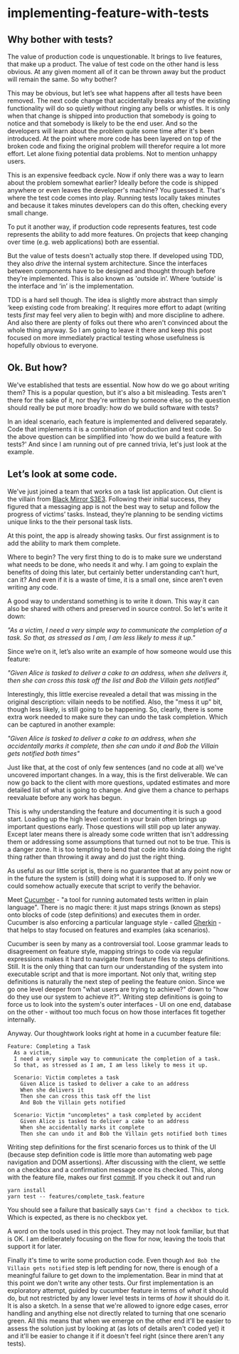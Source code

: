 # implementing-feature-with-tests

## Why bother with tests?

The value of production code is unquestionable. It brings to live features, that make up a product. The value of test code on the other hand is less obvious. At any given moment all of it can be thrown away but the product will remain the same. So why bother?

This may be obvious, but let’s see what happens after all tests have been removed. The next code change that accidentally breaks any of the existing functionality will do so quietly without ringing any bells or whistles. It is only when that change is shipped into production that somebody is going to notice and that somebody is likely to be the end user. And so the developers will learn about the problem quite some time after it's been introduced. At the point where more code has been layered on top of the broken code and fixing the original problem will therefor require a lot more effort. Let alone fixing potential data problems. Not to mention unhappy users.

This is an expensive feedback cycle. Now if only there was a way to learn about the problem somewhat earlier? Ideally before the code is shipped anywhere or even leaves the developer's machine? You guessed it. That's where the test code comes into play. Running tests locally takes minutes and because it takes minutes developers can do this often, checking every small change.

To put it another way, if production code represents features, test code represents the ability to add more features. On projects that keep changing over time (e.g. web applications) both are essential.

But the value of tests doesn't actually stop there. If developed using TDD, they also _drive_ the internal system architecture. Since the interfaces between components have to be designed and thought through before they’re implemented. This is also known as 'outside in’. Where ‘outside' is the interface and ‘in’ is the implementation.

TDD is a hard sell though. The idea is slightly more abstract than simply ‘keep existing code from breaking’. It requires more effort to adapt (writing tests _first_ may feel very alien to begin with) and more discipline to adhere. And also there are plenty of folks out there who aren't convinced about the whole thing anyway. So I am going to leave it there and keep this post focused on more immediately practical testing whose usefulness is hopefully obvious to everyone.

## Ok. But how?

We've established that tests are essential. Now how do we go about writing them? This is a popular question, but it's also a bit misleading. Tests aren't there for the sake of it, nor they're written by someone else, so the question should really be put more broadly: how do we build software with tests?

In an ideal scenario, each feature is implemented and delivered separately. Code that implements it is a combination of production and test code. So the above question can be simplified into 'how do we build a feature with tests?' And since I am running out of pre canned trivia, let's just look at the example.

## Let’s look at some code.

We've just joined a team that works on a task list application. Out client is the villain from [Black Mirror S3E3](http://www.imdb.com/title/tt5709230/). Following their initial success, they figured that a messaging app is not the best way to setup and follow the progress of victims’ tasks. Instead, they’re planning to be sending victims unique links to the their personal task lists.

At this point, the app is already showing tasks. Our first assignment is to add the ability to mark them complete.

Where to begin? The very first thing to do is to make sure we understand what needs to be done, who needs it and why. I am going to explain the benefits of doing this later, but certainly better understanding can’t hurt, can it? And even if it is a waste of time, it is a small one, since aren't even writing any code.

A good way to understand something is to write it down. This way it can also be shared with others and preserved in source control. So let's write it down:

_"As a victim, I need a very simple way to communicate the completion of a task. So that, as stressed as I am, I am less likely to mess it up."_

Since we’re on it, let’s also write an example of how someone would use this feature:

_"Given Alice is tasked to deliver a cake to an address, when she delivers it, then she can cross this task off the list and Bob the Villain gets notified"_

Interestingly, this little exercise revealed a detail that was missing in the original description: villain needs to be notified. Also, the "mess it up" bit, though less likely, is still going to be happening. So, clearly, there is some extra work needed to make sure they can undo the task completion. Which can be captured in another example:

_"Given Alice is tasked to deliver a cake to an address, when she accidentally marks it complete, then she can undo it and Bob the Villain gets notified both times"_

Just like that, at the cost of only few sentences (and no code at all) we've uncovered important changes. In a way, this is the first deliverable. We can now go back to the client with more questions, updated estimates and more detailed list of what is going to change. And give them a chance to perhaps reevaluate before any work has begun.

This is why understanding the feature and documenting it is such a good start. Loading up the high level context in your brain often brings up important questions early. Those questions will still pop up later anyway. Except later means there is already some code written that isn't addressing them or addressing some assumptions that turned out not to be true. This is a danger zone. It is too tempting to bend that code into kinda doing the right thing rather than throwing it away and do just the right thing.

As useful as our little script is, there is no guarantee that at any point now or in the future the system is (still) doing what it is supposed to. If only we could somehow actually execute that script to verify the behavior.

Meet [Cucumber](https://github.com/cucumber/cucumber-js) - "a tool for running automated tests written in plain language". There is no magic there: it just maps strings (known as steps) onto blocks of code (step definitions) and executes them in order. Cucumber is also enforcing a particular language style - called [Gherkin](https://github.com/cucumber/cucumber/wiki/Gherkin) - that helps to stay focused on features and examples (aka scenarios).

Cucumber is seen by many as a controversial tool. Loose grammar leads to disagreement on feature style, mapping strings to code via regular expressions makes it hard to navigate from feature files to steps definitions. Still. It is the only thing that can turn our understanding of the system into executable script and that is more important. Not only that, writing step definitions is naturally the next step of peeling the feature onion. Since we go one level deeper from "what users are trying to achieve?" down to "how do they use our system to achieve it?". Writing step definitions is going to force us to look into the system's outer interfaces - UI on one end, database on the other - without too much focus on how those interfaces fit together internally.

Anyway. Our thoughtwork looks right at home in a cucumber feature file:

```cucumber
Feature: Completing a Task
  As a victim,
  I need a very simple way to communicate the completion of a task.
  So that, as stressed as I am, I am less likely to mess it up.

  Scenario: Victim completes a task
    Given Alice is tasked to deliver a cake to an address
    When she delivers it
    Then she can cross this task off the list
    And Bob the Villain gets notified

  Scenario: Victim "uncompletes" a task completed by accident
    Given Alice is tasked to deliver a cake to an address
    When she accidentally marks it complete
    Then she can undo it and Bob the Villain gets notified both times
```

Writing step definitions for the first scenario forces us to think of the UI (because step definition code is little more than automating web page navigation and DOM assertions). After discussing with the client, we settle on a checkbox and a confirmation message once its checked.
This, along with the feature file, makes our first [commit](../../commit/9d38e2aeba0819cbe4b9328ff4e039c9fcd99cac). If you check it out and run

```
yarn install
yarn test -- features/complete_task.feature
```

You should see a failure that basically says `Can't find a checkbox to tick`. Which is expected, as there is no checkbox yet.

A word on the tools used in this project. They may not look familiar, but that is OK. I am deliberately focusing on the flow for now, leaving the tools that support it for later.

Finally it's time to write some production code. Even though `And Bob the Villain gets notified` step is left pending for now, there is enough of a meaningful failure to get down to the implementation. Bear in mind that at this point we don't write any other tests. Our first implementation is an exploratory attempt, guided by cucumber feature in terms of _what_ it should do, but not restricted by any lower level tests in terms of _how_ it should do it. It is also a sketch. In a sense that we're allowed to ignore edge cases, error handling and anything else not directly related to turning that one scenario green. All this means that when we emerge on the other end it'll be easier to assess the solution just by looking at (as lots of details aren't coded yet) it and it'll be easier to change it if it doesn't feel right (since there aren't any tests).
